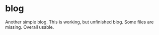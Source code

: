 # blog
Another simple blog. This is working, but unfinished blog. Some files are missing. Overall usable.
